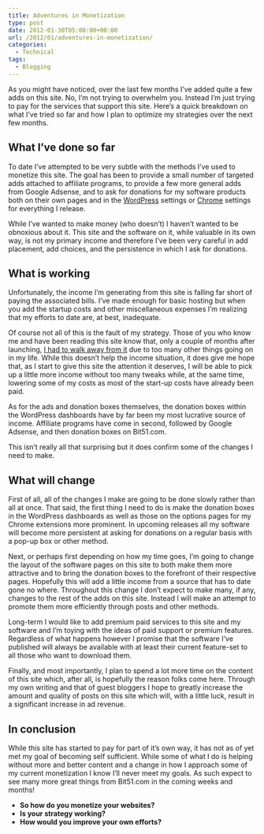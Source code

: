```yaml
---
title: Adventures in Monetization
type: post
date: 2012-01-30T05:00:00+00:00
url: /2012/01/adventures-in-monetization/
categories:
  - Technical
tags:
  - Blogging
---
```


As you might have noticed, over the last few months I’ve added quite a few adds on this site. No, I’m not trying to overwhelm you. Instead I’m just trying to pay for the services that support this site. Here’s a quick breakdown on what I’ve tried so far and how I plan to optimize my strategies over the next few months.

## What I’ve done so far

To date I’ve attempted to be very subtle with the methods I’ve used to monetize this site. The goal has been to provide a small number of targeted adds attached to affiliate programs, to provide a few more general adds from Google Adsense, and to ask for donations for my software products both on their own pages and in the [WordPress](http://wordpress.org "WordPress") settings or [Chrome](https://www.google.com/chrome/ "Google Chrome") settings for everything I release.

While I’ve wanted to make money (who doesn’t) I haven’t wanted to be obnoxious about it. This site and the software on it, while valuable in its own way, is not my primary income and therefore I’ve been very careful in add placement, add choices, and the persistence in which I ask for donations.

## What is working

Unfortunately, the income I’m generating from this site is falling far short of paying the associated bills. I’ve made enough for basic hosting but when you add the startup costs and other miscellaneous expenses I’m realizing that my efforts to date are, at best, inadequate.

Of course not all of this is the fault of my strategy. Those of you who know me and have been reading this site know that, only a couple of months after launching, [I had to walk away from it][1] due to too many other things going on in my life. While this doesn’t help the income situation, it does give me hope that, as I start to give this site the attention it deserves, I will be able to pick up a little more income without too many tweaks while, at the same time, lowering some of my costs as most of the start-up costs have already been paid.

As for the ads and donation boxes themselves, the donation boxes within the WordPress dashboards have by far been my most lucrative source of income. Affiliate programs have come in second, followed by Google Adsense, and then donation boxes on Bit51.com.

This isn’t really all that surprising but it does confirm some of the changes I need to make.

## What will change

First of all, all of the changes I make are going to be done slowly rather than all at once. That said, the first thing I need to do is make the donation boxes in the WordPress dashboards as well as those on the options pages for my Chrome extensions more prominent. In upcoming releases all my software will become more persistent at asking for donations on a regular basis with a pop-up box or other method.

Next, or perhaps first depending on how my time goes, I’m going to change the layout of the software pages on this site to both make them more attractive and to bring the donation boxes to the forefront of their respective pages. Hopefully this will add a little income from a source that has to date gone no where. Throughout this change I don’t expect to make many, if any, changes to the rest of the adds on this site. Instead I will make an attempt to promote them more efficiently through posts and other methods.

Long-term I would like to add premium paid services to this site and my software and I’m toying with the ideas of paid support or premium features. Regardless of what happens however I promise that the software I’ve published will always be available with at least their current feature-set to all those who want to download them.

Finally, and most importantly, I plan to spend a lot more time on the content of this site which, after all, is hopefully the reason folks come here. Through my own writing and that of guest bloggers I hope to greatly increase the amount and quality of posts on this site which will, with a little luck, result in a significant increase in ad revenue.

## In conclusion

While this site has started to pay for part of it’s own way, it has not as of yet met my goal of becoming self sufficient. While some of what I do is helping without more and better content and a change in how I approach some of my current monetization I know I’ll never meet my goals. As such expect to see many more great things from Bit51.com in the coming weeks and months!

*   **So how do you monetize your websites?**
*   **Is your strategy working?**
*   **How would you improve your own efforts?**

 [1]: /2014/08/why-i-sold-better-wp-security/